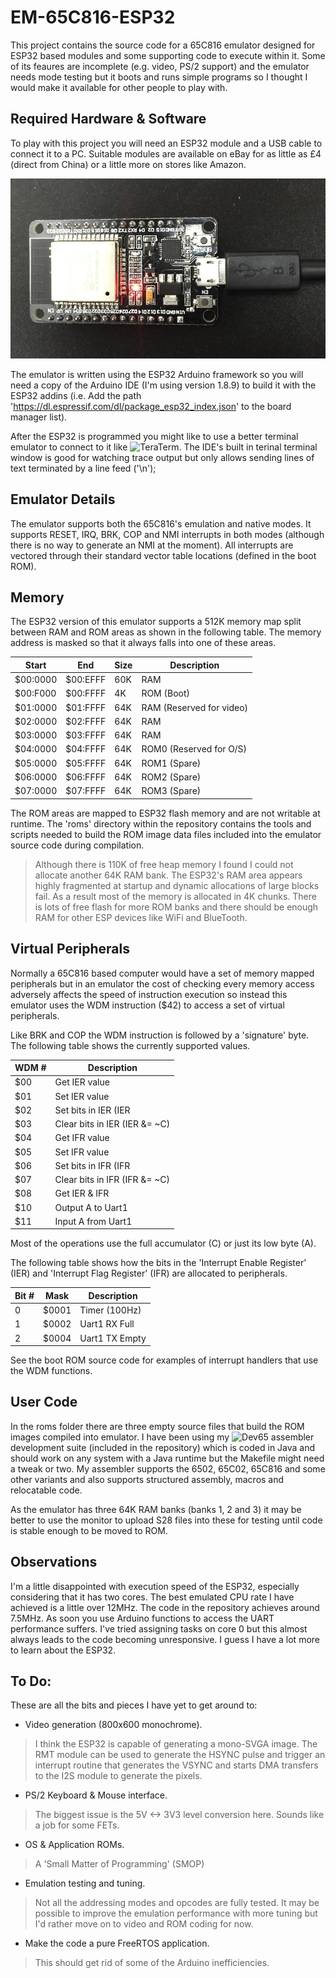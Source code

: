 # EM-65C816-ESP32
This project contains the source code for a 65C816 emulator designed for ESP32 based modules and some supporting code to execute within it. Some of its feaures are incomplete (e.g. video, PS/2 support) and the emulator needs mode testing but it boots and runs simple programs so I thought I would make it available for other people to play with.

## Required Hardware & Software
To play with this project you will need an ESP32 module and a USB cable to connect it to a PC. Suitable modules are available on eBay for as little as £4 (direct from China) or a little more on stores like Amazon.

![My ESP32](images/esp32.jpg)

The emulator is written using the ESP32 Arduino framework so you will need a copy of the Arduino IDE (I'm using version 1.8.9) to build it with the ESP32 addins (i.e. Add the path 'https://dl.espressif.com/dl/package_esp32_index.json' to the board manager list).

After the ESP32 is programmed you might like to use a better terminal emulator to connect to it like ![TeraTerm](https://osdn.net/projects/ttssh2/releases/). The IDE's built in terinal terminal window is good for watching trace output but only allows sending lines of text terminated by a line feed ('\n');

## Emulator Details
The emulator supports both the 65C816's emulation and native modes. It supports RESET, IRQ, BRK, COP and NMI interrupts in both modes (although there is no way to generate an NMI at the moment). All interrupts are vectored through their standard vector table locations (defined in the boot ROM).

## Memory
The ESP32 version of this emulator supports a 512K memory map split between RAM and ROM areas as shown in the following table. The memory address is masked so that it always falls into one of these areas.

Start    | End      | Size | Description
-------- | -------- | -----|----- 
$00:0000 | $00:EFFF | 60K | RAM
$00:F000 | $00:FFFF | 4K  | ROM (Boot)
$01:0000 | $01:FFFF | 64K | RAM (Reserved for video)
$02:0000 | $02:FFFF | 64K | RAM
$03:0000 | $03:FFFF | 64K | RAM
$04:0000 | $04:FFFF | 64K | ROM0 (Reserved for O/S)
$05:0000 | $05:FFFF | 64K | ROM1 (Spare)
$06:0000 | $06:FFFF | 64K | ROM2 (Spare)
$07:0000 | $07:FFFF | 64K | ROM3 (Spare)

The ROM areas are mapped to ESP32 flash memory and are not writable at runtime. The 'roms' directory within the repository contains the tools and scripts needed to build the ROM image data files included into the emulator source code during compilation.

> Although there is 110K of free heap memory I found I could not allocate another 64K RAM bank. The ESP32's RAM area appears highly fragmented at startup and dynamic allocations of large blocks fail. As a result most of the memory is allocated in 4K chunks. There is lots of free flash for more ROM banks and there should be enough RAM for other ESP devices like WiFi and BlueTooth.

## Virtual Peripherals
Normally a 65C816 based computer would have a set of memory mapped peripherals but in an emulator the cost of checking every memory access adversely affects the speed of instruction execution so instead this emulator uses the WDM instruction ($42) to access a set of virtual peripherals.

Like BRK and COP the WDM instruction is followed by a 'signature' byte. The following table shows the currently supported values.

WDM # | Description
--- | -----------
$00 | Get IER value
$01 | Set IER value
$02 | Set bits in IER (IER |= C)
$03 | Clear bits in IER (IER &= ~C)
$04 | Get IFR value
$05 | Set IFR value
$06 | Set bits in IFR (IFR |= C)
$07 | Clear bits in IFR (IFR &= ~C)
$08 | Get IER & IFR
$10 | Output A to Uart1
$11 | Input A from Uart1

Most of the operations use the full accumulator (C) or just its low byte (A). 

The following table shows how the bits in the 'Interrupt Enable Register' (IER) and 'Interrupt Flag Register' (IFR) are allocated to peripherals.

Bit # | Mask | Description
--- | ---- | ----------- 
0 | $0001 | Timer (100Hz)
1 | $0002 | Uart1 RX Full
2 | $0004 | Uart1 TX Empty 

See the boot ROM source code for examples of interrupt handlers that use the WDM functions.

## User Code
In the roms folder there are three empty source files that build the ROM images compiled into emulator. I have been using my ![Dev65](https://github.com/andrew-jacobs/dev65) assembler development suite (included in the repository) which is coded in Java and should work on any system with a Java runtime but the Makefile might need a tweak or two. My assembler supports the 6502, 65C02, 65C816 and some other variants and also supports structured assembly, macros and relocatable code.

As the emulator has three 64K RAM banks (banks 1, 2 and 3) it may be better to use the monitor to upload S28 files into these for testing until code is stable enough to be moved to ROM.

## Observations
I'm a little disappointed with execution speed of the ESP32, especially considering that it has two cores. The best emulated CPU rate I have achieved is a little over 12MHz. The code in the repository achieves around 7.5MHz. As soon you use Arduino functions to access the UART performance suffers. I've tried assigning tasks on core 0 but this almost always leads to the code becoming unresponsive. I guess I have a lot more to learn about the ESP32.

## To Do:
These are all the bits and pieces I have yet to get around to:

- Video generation (800x600 monochrome).
> I think the ESP32 is capable of generating a mono-SVGA image. The RMT module can be used to generate the HSYNC pulse and trigger an interrupt routine that generates the VSYNC and starts DMA transfers to the I2S module to generate the pixels.  
- PS/2 Keyboard & Mouse interface.
> The biggest issue is the 5V <-> 3V3 level conversion here. Sounds like a job for some FETs.
- OS & Application ROMs.
> A 'Small Matter of Programming' (SMOP)
- Emulation testing and tuning.
> Not all the addressing modes and opcodes are fully tested. It may be possible to improve the emulation performance with more tuning but I'd rather move on to video and ROM coding for now.
- Make the code a pure FreeRTOS application.
> This should get rid of some of the Arduino inefficiencies.